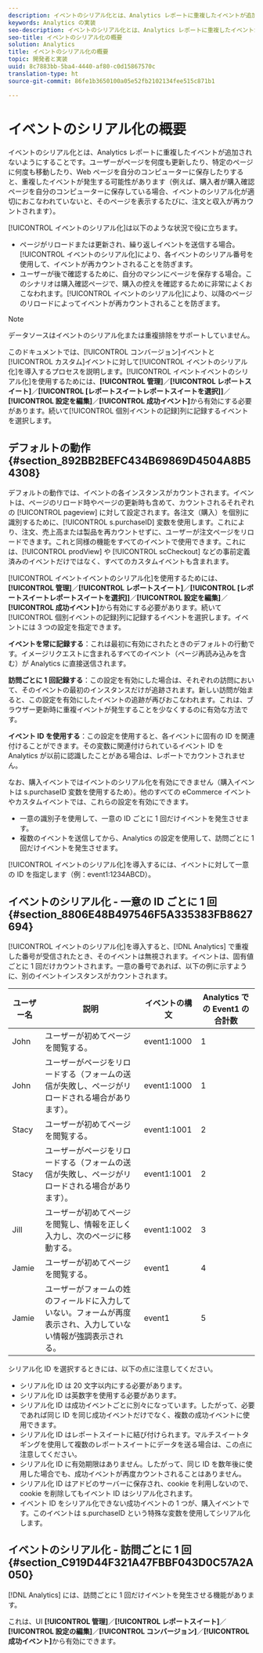 ```yaml
---
description: イベントのシリアル化とは、Analytics レポートに重複したイベントが追加されないようにすることです。ユーザーがページを何度も更新したり、特定のページに何度も移動したり、Web ページを自分のコンピューターに保存したりすると、重複したイベントが発生する可能性があります（例えば、購入者が購入確認ページを自分のコンピューターに保存している場合、イベントのシリアル化が適切におこなわれていないと、そのページを表示するたびに、注文と収入が再カウントされます）。
keywords: Analytics の実装
seo-description: イベントのシリアル化とは、Analytics レポートに重複したイベントが追加されないようにすることです。ユーザーがページを何度も更新したり、特定のページに何度も移動したり、Web ページを自分のコンピューターに保存したりすると、重複したイベントが発生する可能性があります（例えば、購入者が購入確認ページを自分のコンピューターに保存している場合、イベントのシリアル化が適切におこなわれていないと、そのページを表示するたびに、注文と収入が再カウントされます）。
seo-title: イベントのシリアル化の概要
solution: Analytics
title: イベントのシリアル化の概要
topic: 開発者と実装
uuid: 8c7883bb-5ba4-4440-af80-c0d15867570c
translation-type: ht
source-git-commit: 86fe1b3650100a05e52fb2102134fee515c871b1

---
```



# イベントのシリアル化の概要

イベントのシリアル化とは、Analytics レポートに重複したイベントが追加されないようにすることです。ユーザーがページを何度も更新したり、特定のページに何度も移動したり、Web ページを自分のコンピューターに保存したりすると、重複したイベントが発生する可能性があります（例えば、購入者が購入確認ページを自分のコンピューターに保存している場合、イベントのシリアル化が適切におこなわれていないと、そのページを表示するたびに、注文と収入が再カウントされます）。

[!UICONTROL イベントのシリアル化]は以下のような状況で役に立ちます。

* ページがリロードまたは更新され、繰り返しイベントを送信する場合。[!UICONTROL イベントのシリアル化]により、各イベントのシリアル番号を使用して、イベントが再カウントされることを防ぎます。
* ユーザーが後で確認するために、自分のマシンにページを保存する場合。このシナリオは購入確認ページで、購入の控えを確認するために非常によくおこなわれます。[!UICONTROL イベントのシリアル化]により、以降のページのリロードによってイベントが再カウントされることを防ぎます。

>[!NOTE]
>
>データソースはイベントのシリアル化または重複排除をサポートしていません。

このドキュメントでは、[!UICONTROL コンバージョン]イベントと[!UICONTROL カスタム]イベントに対して[!UICONTROL イベントのシリアル化]を導入するプロセスを説明します。[!UICONTROL イベントイベントのシリアル化]を使用するためには、**[!UICONTROL 管理]**／**[!UICONTROL レポートスイート]**／**[!UICONTROL [レポートスイートレポートスイートを選択]]**／**[!UICONTROL 設定を編集]**／**[!UICONTROL 成功イベント]**&#x200B;から有効にする必要があります。続いて[!UICONTROL 個別イベントの記録]列に記録するイベントを選択します。

## デフォルトの動作 {#section_892BB2BEFC434B69869D4504A8B54308}

デフォルトの動作では、イベントの各インスタンスがカウントされます。イベントは、ページのリロード時やページの更新時も含めて、カウントされるそれぞれの [!UICONTROL pageview] に対して設定されます。各注文（購入）を個別に識別するために、[!UICONTROL s.purchaseID] 変数を使用します。これにより、注文、売上高または製品を再カウントせずに、ユーザーが注文ページをリロードできます。これと同様の機能をすべてのイベントで使用できます。これには、[!UICONTROL prodView] や [!UICONTROL scCheckout] などの事前定義済みのイベントだけではなく、すべてのカスタムイベントも含まれます。

<!-- 

event_serialization_impl.xml

 -->

[!UICONTROL イベントイベントのシリアル化]を使用するためには、**[!UICONTROL 管理]**／**[!UICONTROL レポートスイート]**／**[!UICONTROL [レポートスイートレポートスイートを選択]]**／**[!UICONTROL 設定を編集]**／**[!UICONTROL 成功イベント]**&#x200B;から有効にする必要があります。続いて[!UICONTROL 個別イベントの記録]列に記録するイベントを選択します。イベントには 3 つの設定を指定できます。

**イベントを常に記録する**：これは最初に有効にされたときのデフォルトの行動です。イメージリクエストに含まれるすべてのイベント（ページ再読み込みを含む）が Analytics に直接送信されます。

**訪問ごとに 1 回記録する**：この設定を有効にした場合は、それぞれの訪問において、そのイベントの最初のインスタンスだけが追跡されます。新しい訪問が始まると、この設定を有効にしたイベントの追跡が再びおこなわれます。これは、ブラウザー更新時に重複イベントが発生することを少なくするのに有効な方法です。

**イベント ID を使用する**：この設定を使用すると、各イベントに固有の ID を関連付けることができます。その変数に関連付けられているイベント ID を Analytics が以前に認識したことがある場合は、レポートでカウントされません。

なお、購入イベントではイベントのシリアル化を有効にできません（購入イベントは s.purchaseID 変数を使用するため）。他のすべての eCommerce イベントやカスタムイベントでは、これらの設定を有効にできます。

* 一意の識別子を使用して、一意の ID ごとに 1 回だけイベントを発生させます。
* 複数のイベントを送信してから、Analytics の設定を使用して、訪問ごとに 1 回だけイベントを発生させます。

[!UICONTROL イベントのシリアル化]を導入するには、イベントに対して一意の ID を指定します（例：event1:1234ABCD）。

## イベントのシリアル化 - 一意の ID ごとに 1 回{#section_8806E48B497546F5A335383FB8627694}

[!UICONTROL イベントのシリアル化]を導入すると、[!DNL Analytics] で重複した番号が受信されたとき、そのイベントは無視されます。イベントは、固有値ごとに 1 回だけカウントされます。一意の番号であれば、以下の例に示すように、別のイベントインスタンスがカウントされます。

| ユーザー名 | 説明 | イベントの構文 | Analytics での Event1 の合計数 |
|---|---|---|---|
| John | ユーザーが初めてページを閲覧する。 | event1:1000 | 1 |
| John | ユーザーがページをリロードする（フォームの送信が失敗し、ページがリロードされる場合があります）。 | event1:1000 | 1 |
| Stacy | ユーザーが初めてページを閲覧する。 | event1:1001 | 2 |
| Stacy | ユーザーがページをリロードする（フォームの送信が失敗し、ページがリロードされる場合があります）。 | event1:1001 | 2 |
| Jill | ユーザーが初めてページを閲覧し、情報を正しく入力し、次のページに移動する。 | event1:1002 | 3 |
| Jamie | ユーザーが初めてページを閲覧する。 | event1 | 4 |
| Jamie | ユーザーがフォームの姓のフィールドに入力していない。フォームが再度表示され、入力していない情報が強調表示される。 | event1 | 5 |

シリアル化 ID を選択するときには、以下の点に注意してください。

* シリアル化 ID は 20 文字以内にする必要があります。
* シリアル化 ID は英数字を使用する必要があります。
* シリアル化 ID は成功イベントごとに別々になっています。したがって、必要であれば同じ ID を同じ成功イベントだけでなく、複数の成功イベントに使用できます。
* シリアル化 ID はレポートスイートに結び付けられます。マルチスイートタギングを使用して複数のレポートスイートにデータを送る場合は、この点に注意してください。
* シリアル化 ID に有効期限はありません。したがって、同じ ID を数年後に使用した場合でも、成功イベントが再度カウントされることはありません。
* シリアル化 ID はアドビのサーバーに保存され、cookie を利用しないので、cookie を削除してもイベント ID はシリアル化されます。
* イベント ID をシリアル化できない成功イベントの 1 つが、購入イベントです。このイベントは s.purchaseID という特殊な変数を使用してシリアル化します。

## イベントのシリアル化 - 訪問ごとに 1 回{#section_C919D44F321A47FBBF043D0C57A2A050}

[!DNL Analytics] には、訪問ごとに 1 回だけイベントを発生させる機能があります。

これは、UI **[!UICONTROL 管理]**／**[!UICONTROL レポートスイート]**／**[!UICONTROL 設定の編集]**／**[!UICONTROL コンバージョン]**／**[!UICONTROL 成功イベント]**&#x200B;から有効にできます。
